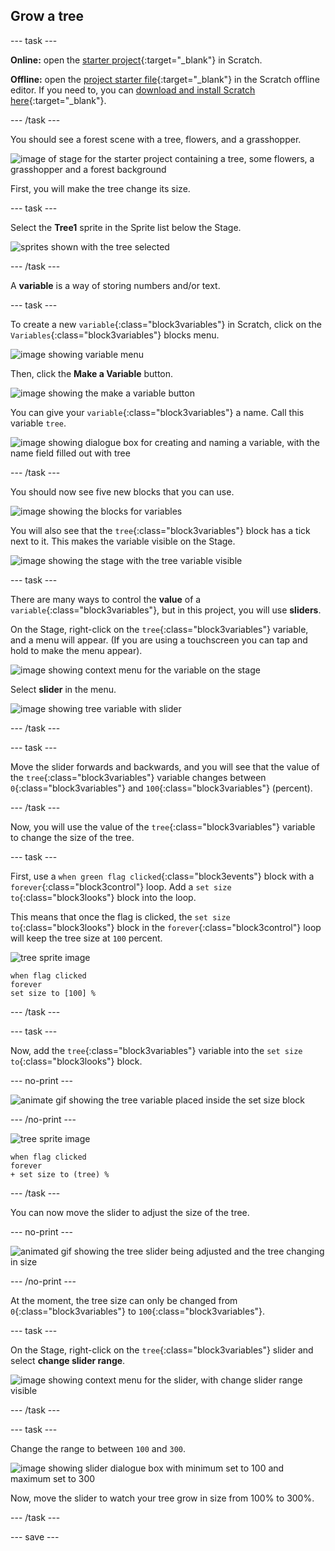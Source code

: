 ## Grow a tree

--- task ---

**Online:** open the [starter project](http://rpf.io/serene-scene-on){:target="_blank"} in Scratch.
 
**Offline:** open the [project starter file](http://rpf.io/p/en/serene-scene-go){:target="_blank"} in the Scratch offline editor. If you need to, you can [download and install Scratch here](https://scratch.mit.edu/download){:target="_blank"}.

--- /task ---

You should see a forest scene with a tree, flowers, and a grasshopper.

![image of stage for the starter project containing a tree, some flowers, a grasshopper and a forest background](images/stage_1.png)

First, you will make the tree change its size.

--- task ---

Select the **Tree1** sprite in the Sprite list below the Stage.

![sprites shown with the tree selected](images/sprites.png)

--- /task ---

A **variable** is a way of storing numbers and/or text. 

--- task ---

To create a new `variable`{:class="block3variables"} in Scratch, click on the `Variables`{:class="block3variables"} blocks menu.

![image showing variable menu](images/variable.png) 

Then, click the **Make a Variable** button.

![image showing the make a variable button](images/make-a-variable.png)

You can give your `variable`{:class="block3variables"} a name. Call this variable `tree`.

![image showing dialogue box for creating and naming a variable, with the name field filled out with tree](images/name-variable.png)

--- /task ---

You should now see five new blocks that you can use.

![image showing the blocks for variables](images/variable-blocks.png)

You will also see that the `tree`{:class="block3variables"} block has a tick next to it. This makes the variable visible on the Stage.

![image showing the stage with the tree variable visible](images/stage_2.png)

--- task ---

There are many ways to control the **value** of a `variable`{:class="block3variables"}, but in this project, you will use **sliders**.

On the Stage, right-click on the `tree`{:class="block3variables"} variable, and a menu will appear. (If you are using a touchscreen you can tap and hold to make the menu appear). 

![image showing context menu for the variable on the stage](images/variable-menu.png)

Select **slider** in the menu.

![image showing tree variable with slider](images/tree-slider.png)

--- /task ---

--- task ---

Move the slider forwards and backwards, and you will see that the value of the `tree`{:class="block3variables"} variable changes between `0`{:class="block3variables"} and `100`{:class="block3variables"} (percent).

--- /task ---

Now, you will use the value of the `tree`{:class="block3variables"} variable to change the size of the tree.

--- task ---

First, use a `when green flag clicked`{:class="block3events"} block with a `forever`{:class="block3control"} loop. Add a `set size to`{:class="block3looks"} block into the loop.

This means that once the flag is clicked, the `set size to`{:class="block3looks"} block in the `forever`{:class="block3control"} loop will keep the tree size at `100` percent.

![tree sprite image](images/tree-sprite.png)

```blocks3
when flag clicked
forever
set size to [100] %
```

--- /task ---

--- task ---

Now, add the `tree`{:class="block3variables"} variable into the `set size to`{:class="block3looks"} block.

--- no-print ---

![animate gif showing the tree variable placed inside the set size block](images/place-variable.gif)

--- /no-print ---

![tree sprite image](images/tree-sprite.png)

```blocks3
when flag clicked
forever
+ set size to (tree) %
```

--- /task ---

You can now move the slider to adjust the size of the tree.

--- no-print ---

![animated gif showing the tree slider being adjusted and the tree changing in size](images/change-tree.gif)

--- /no-print ---

At the moment, the tree size can only be changed from `0`{:class="block3variables"} to `100`{:class="block3variables"}.

--- task ---

On the Stage, right-click on the `tree`{:class="block3variables"} slider and select **change slider range**.

![image showing context menu for the slider, with change slider range visible](images/slider-range.png)

--- /task ---

--- task ---

Change the range to between `100` and `300`.

![image showing slider dialogue box with minimum set to 100 and maximum set to 300](images/adjusted-range.png)

Now, move the slider to watch your tree grow in size from 100% to 300%.

--- /task ---

--- save ---





